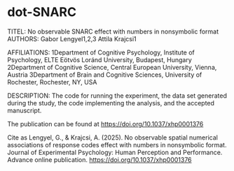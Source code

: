 # dot-SNARC

TITEL: No observable SNARC effect with numbers in nonsymbolic format
AUTHORS: Gabor Lengyel1,2,3 Attila Krajcsi1

AFFILIATIONS:
1Department of Cognitive Psychology, Institute of Psychology, ELTE Eötvös Loránd University, Budapest, Hungary
2Department of Cognitive Science, Central European University, Vienna, Austria
3Department of Brain and Cognitive Sciences, University of Rochester, Rochester, NY, USA

DESCRIPTION:
The code for running the experiment, the data set generated during the study, the code implementing the analysis, and the accepted manuscript.

The publication can be found at 
https://doi.org/10.1037/xhp0001376

Cite as
Lengyel, G., & Krajcsi, A. (2025). No observable spatial numerical associations of response codes effect with numbers in nonsymbolic format. Journal of Experimental Psychology: Human Perception and Performance. Advance online publication. https://doi.org/10.1037/xhp0001376
